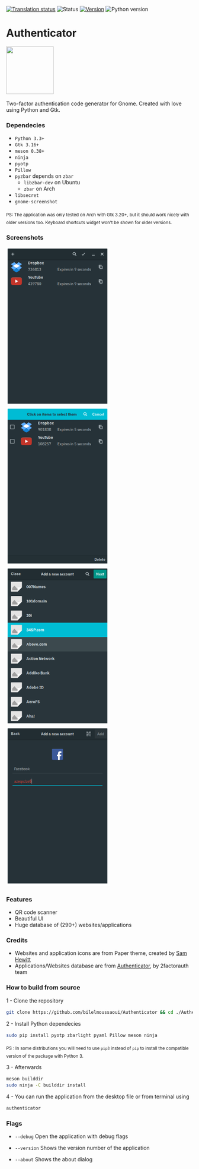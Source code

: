 <a href="https://hosted.weblate.org/engage/Authenticator/?utm_source=widget"><img src="https://hosted.weblate.org/widgets/Authenticator/-/svg-badge.svg" alt="Translation status" /></a> ![Status](https://img.shields.io/badge/status-stable-green.svg) [![Version](https://img.shields.io/badge/version-0.1.1-green.svg)](https://github.com/bilelmoussaoui/Authenticator/releases) ![Python
version](https://img.shields.io/badge/python-3.3%2B-blue.svg)

# Authenticator
<img src="https://raw.githubusercontent.com/bilelmoussaoui/Authenticator/master/data/icons/hicolor/256x256/apps/com.github.bilelmoussaoui.Authenticator.png" width="128" height="128" />
<p>Two-factor authentication code generator for Gnome. Created with love using Python and Gtk.</p>

### Dependecies

- `Python 3.3+`
- `Gtk 3.16+`
- `meson 0.38+`
- `ninja`
- `pyotp`
- `Pillow`
- `pyzbar` depends on `zbar`
  - `libzbar-dev` on Ubuntu
  - `zbar` on Arch
- `libsecret`
- `gnome-screenshot`

<sub>
PS: The application was only tested on Arch with Gtk 3.20+, but it should work nicely with older versions too. Keyboard shortcuts widget won't be shown for older versions.
</sub>

### Screenshots

<img src="data/screenshots/screenshot1.png" width="280" /> <img src="data/screenshots/screenshot4.png" width="280" /><br>
<img src="data/screenshots/screenshot2.png" width="280" /><img src="data/screenshots/screenshot3.png" width="280" />

### Features

- QR code scanner
- Beautiful UI
- Huge database of (290+) websites/applications

### Credits

- Websites and application icons are from Paper theme, created by [Sam Hewitt](https://github.com/snwh)
- Applications/Websites database are from [Authenticator](https://github.com/2factorauth/Authenticator), by 2factorauth team

### How to build from source

1 - Clone the repository

```bash
git clone https://github.com/bilelmoussaoui/Authenticator && cd ./Authenticator
```

2 - Install Python dependecies

```bash
sudo pip install pyotp zbarlight pyaml Pillow meson ninja
```

<sub>PS : In some distributions you will need to use `pip3` instead of `pip` to install the compatible version of the package with Python 3.</sub> <br>

3 - Afterwards

```bash
meson builddir
sudo ninja -C builddir install
```

4 - You can run the application from the desktop file or from terminal using
```bash
authenticator
```

### Flags

- `--debug`
  Open the application with debug flags

- `--version`
  Shows the version number of the application

- `--about`
  Shows the about dialog
